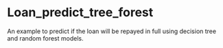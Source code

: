 # Loan_predict_tree_forest
An example to predict if the loan will be repayed in full using decision tree and random forest models.
